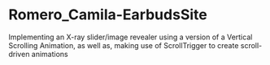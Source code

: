 # Romero_Camila-EarbudsSite
Implementing an X-ray slider/image revealer using a version of a Vertical Scrolling Animation, as well as, making use of ScrollTrigger to create scroll-driven animations
